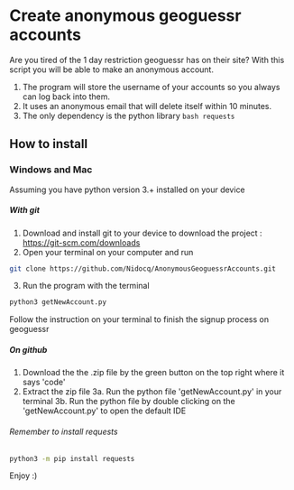 # Create anonymous geoguessr accounts

Are you tired of the 1 day restriction geoguessr has on their site?
With this script you will be able to make an anonymous account.

1. The program will store the username of your accounts so you always can log back into them.
2. It uses an anonymous email that will delete itself within 10 minutes.
3. The only dependency is the python library ```bash requests ```

## How to install
### Windows and Mac

Assuming you have python version 3.+ installed on your device

##### With git

1. Download and install git to your device to download the project : https://git-scm.com/downloads
2. Open your terminal on your computer and run 
```bash 
git clone https://github.com/Nidocq/AnonymousGeoguessrAccounts.git
```
3. Run the program with the terminal 
```bash
python3 getNewAccount.py
```

Follow the instruction on your terminal to finish the signup process on geoguessr

##### On github

1. Download the the .zip file by the green button on the top right where it says 'code'
2. Extract the zip file
3a. Run the python file 'getNewAccount.py' in your terminal
3b. Run the python file by double clicking on the 'getNewAccount.py' to open the default IDE


###### Remember to install requests

```bash
python3 -m pip install requests 
```

Enjoy :)
